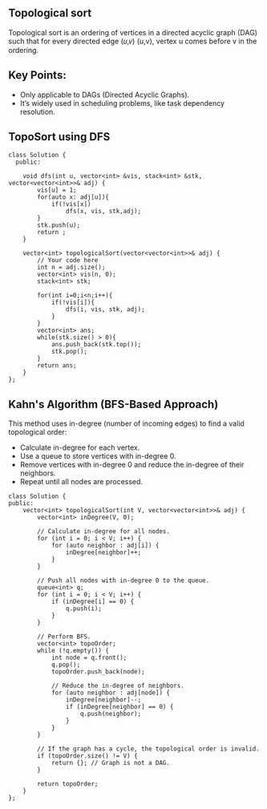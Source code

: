 ## Topological sort

Topological sort is an ordering of vertices in a directed acyclic graph (DAG) such that for every directed edge 
(𝑢,𝑣) (u,v), vertex u comes before v in the ordering.

## Key Points:
- Only applicable to DAGs (Directed Acyclic Graphs).
- It’s widely used in scheduling problems, like task dependency resolution.


## TopoSort using DFS

```
class Solution {
  public:
  
    void dfs(int u, vector<int> &vis, stack<int> &stk, vector<vector<int>>& adj) {
        vis[u] = 1;
        for(auto x: adj[u]){
            if(!vis[x])
                dfs(x, vis, stk,adj);
        }
        stk.push(u);
        return ;
    }
  
    vector<int> topologicalSort(vector<vector<int>>& adj) {
        // Your code here
        int n = adj.size();
        vector<int> vis(n, 0);
        stack<int> stk;
        
        for(int i=0;i<n;i++){
            if(!vis[i]){
                dfs(i, vis, stk, adj);
            }
        }
        vector<int> ans;
        while(stk.size() > 0){
            ans.push_back(stk.top());
            stk.pop();
        }
        return ans;
    }
};
```


## Kahn's Algorithm (BFS-Based Approach)

This method uses in-degree (number of incoming edges) to find a valid topological order:

- Calculate in-degree for each vertex.
- Use a queue to store vertices with in-degree 0.
- Remove vertices with in-degree 0 and reduce the in-degree of their neighbors.
- Repeat until all nodes are processed.

```
class Solution {
public:
    vector<int> topologicalSort(int V, vector<vector<int>>& adj) {
        vector<int> inDegree(V, 0);

        // Calculate in-degree for all nodes.
        for (int i = 0; i < V; i++) {
            for (auto neighbor : adj[i]) {
                inDegree[neighbor]++;
            }
        }

        // Push all nodes with in-degree 0 to the queue.
        queue<int> q;
        for (int i = 0; i < V; i++) {
            if (inDegree[i] == 0) {
                q.push(i);
            }
        }

        // Perform BFS.
        vector<int> topoOrder;
        while (!q.empty()) {
            int node = q.front();
            q.pop();
            topoOrder.push_back(node);

            // Reduce the in-degree of neighbors.
            for (auto neighbor : adj[node]) {
                inDegree[neighbor]--;
                if (inDegree[neighbor] == 0) {
                    q.push(neighbor);
                }
            }
        }

        // If the graph has a cycle, the topological order is invalid.
        if (topoOrder.size() != V) {
            return {}; // Graph is not a DAG.
        }

        return topoOrder;
    }
};
```


